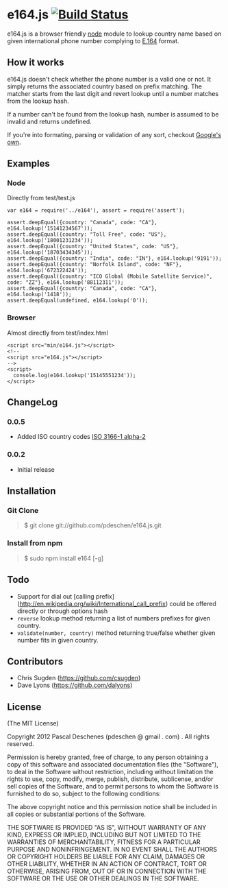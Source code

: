 # e164.js [![Build Status](https://travis-ci.org/pdeschen/e164.js.png?branch=master)](https://travis-ci.org/pdeschen/e164.js) 

e164.js is a browser friendly [node](http://nodejs.org) module to lookup country name 
based on given international phone number complying to [E.164](http://en.wikipedia.org/wiki/E.164) format. 

## How it works

e164.js doesn't check whether the phone number is a valid one or not. It simply returns the associated country based on prefix matching. 
The matcher starts from the last digit and revert lookup until a number matches from the lookup hash.

If a number can't be found from the lookup hash, number is assumed to be invalid and returns undefined.

If you're into formating, parsing or validation of any sort, checkout [Google's own](https://code.google.com/p/libphonenumber/). 

## Examples

### Node

Directly from test/test.js

    var e164 = require('../e164'), assert = require('assert');

    assert.deepEqual({country: "Canada", code: "CA"}, e164.lookup('15141234567'));
    assert.deepEqual({country: "Toll Free", code: "US"}, e164.lookup('18001231234'));
    assert.deepEqual({country: "United States", code: "US"}, e164.lookup('18703434345'));
    assert.deepEqual({country: "India", code: "IN"}, e164.lookup('9191'));
    assert.deepEqual({country: "Norfolk Island", code: "NF"}, e164.lookup('672322424'));
    assert.deepEqual({country: "ICO Global (Mobile Satellite Service)", code: "ZZ"}, e164.lookup('88112311'));
    assert.deepEqual({country: "Canada", code: "CA"}, e164.lookup('1418'));
    assert.deepEqual(undefined, e164.lookup('0'));


### Browser

Almost directly from test/index.html

    <script src="min/e164.js"></script>
    <!--
    <script src="e164.js"></script>
    -->
    <script>
      console.log(e164.lookup('15145551234'));
    </script>

## ChangeLog

### 0.0.5

* Added ISO country codes [ISO 3166-1 alpha-2](http://en.wikipedia.org/wiki/ISO_3166-1_alpha-2)

### 0.0.2

* Initial release

## Installation

### Git Clone

> $ git clone git://github.com/pdeschen/e164.js.git

### Install from npm

> $ sudo npm install e164 [-g]

## Todo

* Support for dial out [calling prefix] (http://en.wikipedia.org/wiki/International_call_prefix) could be offered directly or through options hash
* `reverse` lookup method returning a list of numbers prefixes for given country.
* `validate(number, country)` method returning true/false whether given number fits in given country.

## Contributors

+ Chris Sugden (https://github.com/csugden)
+ Dave Lyons (https://github.com/dalyons)

## License

(The MIT License)

Copyright 2012 Pascal Deschenes (pdeschen @ gmail . com) . All rights reserved.

Permission is hereby granted, free of charge, to any person obtaining a copy of this software and associated documentation files (the "Software"), to deal in the Software without restriction, including without limitation the rights to use, copy, modify, merge, publish, distribute, sublicense, and/or sell copies of the Software, and to permit persons to whom the Software is furnished to do so, subject to the following conditions:

The above copyright notice and this permission notice shall be included in all copies or substantial portions of the Software.

THE SOFTWARE IS PROVIDED "AS IS", WITHOUT WARRANTY OF ANY KIND, EXPRESS OR IMPLIED, INCLUDING BUT NOT LIMITED TO THE WARRANTIES OF MERCHANTABILITY, FITNESS FOR A PARTICULAR PURPOSE AND NONINFRINGEMENT. IN NO EVENT SHALL THE AUTHORS OR COPYRIGHT HOLDERS BE LIABLE FOR ANY CLAIM, DAMAGES OR OTHER LIABILITY, WHETHER IN AN ACTION OF CONTRACT, TORT OR OTHERWISE, ARISING FROM, OUT OF OR IN CONNECTION WITH THE SOFTWARE OR THE USE OR OTHER DEALINGS IN THE SOFTWARE.

